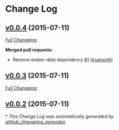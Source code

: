 # Change Log

## [v0.0.4](https://github.com/truenorth/ember-composability/tree/v0.0.4) (2015-07-11)

[Full Changelog](https://github.com/truenorth/ember-composability/compare/v0.0.3...v0.0.4)

**Merged pull requests:**

- Remove ember-data dependency [\#1](https://github.com/truenorth/ember-composability/pull/1) ([truenorth](https://github.com/truenorth))

## [v0.0.3](https://github.com/truenorth/ember-composability/tree/v0.0.3) (2015-07-11)

[Full Changelog](https://github.com/truenorth/ember-composability/compare/v0.0.2...v0.0.3)

## [v0.0.2](https://github.com/truenorth/ember-composability/tree/v0.0.2) (2015-07-11)



\* *This Change Log was automatically generated by [github_changelog_generator](https://github.com/skywinder/Github-Changelog-Generator)*